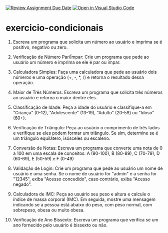 [![Review Assignment Due Date](https://classroom.github.com/assets/deadline-readme-button-24ddc0f5d75046c5622901739e7c5dd533143b0c8e959d652212380cedb1ea36.svg)](https://classroom.github.com/a/WrNlfA6r)
[![Open in Visual Studio Code](https://classroom.github.com/assets/open-in-vscode-718a45dd9cf7e7f842a935f5ebbe5719a5e09af4491e668f4dbf3b35d5cca122.svg)](https://classroom.github.com/online_ide?assignment_repo_id=14312018&assignment_repo_type=AssignmentRepo)
# exercicio-condicionais

1. Escreva um programa que solicita um número ao usuário e imprima se é positivo, negativo ou zero. 

2. Verificação de Número Par/Ímpar: Crie um programa que pede ao usuário um número e imprima se ele é par ou ímpar.

3. Calculadora Simples: Faça uma calculadora que pede ao usuário dois números e uma operação (+, -, *, /) e retorna o resultado dessa operação.

4. Maior de Três Números: Escreva um programa que solicita três números ao usuário e retorna o maior dentre eles.

5. Classificação de Idade: Peça a idade do usuário e classifique-a em "Criança" (0-12), "Adolescente" (13-19), "Adulto" (20-59) ou "Idoso" (60+).

6. Verificação de Triângulo: Peça ao usuário o comprimento de três lados e verifique se eles podem formar um triângulo. Se sim, determine se é um triângulo equilátero, isósceles ou escaleno.

7. Conversão de Notas: Escreva um programa que converte uma nota de 0 a 100 em uma escala de conceitos:  A (90-100), B (80-89), C (70-79), D (60-69), E (50-59).e F (0-49)

8. Validação de Login: Crie um programa que pede ao usuário um nome de usuário e uma senha. Se o nome de usuário for "admin" e a senha for "12345", exiba "Acesso concedido", caso contrário, exiba "Acesso negado".

9. Calculadora de IMC: Peça ao usuário seu peso e altura e calcule o índice de massa corporal (IMC). Em seguida, mostre uma mensagem indicando se a pessoa está abaixo do peso, com peso normal, com sobrepeso, obesa ou muito obesa.

10. Verificação de Ano Bissexto: Escreva um programa que verifica se um ano fornecido pelo usuário é bissexto ou não.